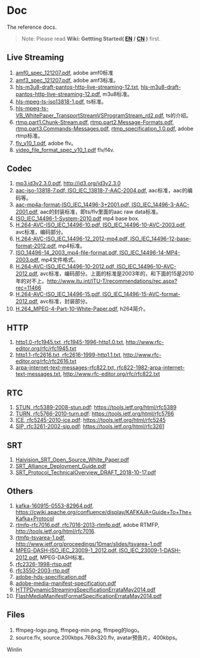 # Doc

The reference docs.

> Note: Please read **Wiki: Gettting Started( [EN](https://github.com/ossrs/srs/wiki/v4_EN_Home#getting-started) / [CN](https://github.com/ossrs/srs/wiki/v4_CN_Home#getting-started) )** first.

## Live Streaming

1. [amf0_spec_121207.pdf](http://github.com/ossrs/srs/wiki/doc/amf0_spec_121207.pdf), adobe amf0标准
1. [amf3_spec_121207.pdf](http://github.com/ossrs/srs/wiki/doc/amf3_spec_121207.pdf), adobe amf3标准。
1. [hls-m3u8-draft-pantos-http-live-streaming-12.txt](http://github.com/ossrs/srs/wiki/doc/hls-m3u8-draft-pantos-http-live-streaming-12.txt), [hls-m3u8-draft-pantos-http-live-streaming-12.pdf](http://github.com/ossrs/srs/wiki/doc/hls-m3u8-draft-pantos-http-live-streaming-12.pdf), m3u8标准。
1. [hls-mpeg-ts-iso13818-1.pdf](http://github.com/ossrs/srs/wiki/doc/hls-mpeg-ts-iso13818-1.pdf), ts标准。
1. [hls-mpeg-ts-VB_WhitePaper_TransportStreamVSProgramStream_rd2.pdf](http://github.com/ossrs/srs/wiki/doc/hls-mpeg-ts-VB_WhitePaper_TransportStreamVSProgramStream_rd2.pdf), ts的介绍。
1. [rtmp.part1.Chunk-Stream.pdf](http://github.com/ossrs/srs/wiki/doc/rtmp.part1.Chunk-Stream.pdf), [rtmp.part2.Message-Formats.pdf](http://github.com/ossrs/srs/wiki/doc/rtmp.part2.Message-Formats.pdf), [rtmp.part3.Commands-Messages.pdf](http://github.com/ossrs/srs/wiki/doc/rtmp.part3.Commands-Messages.pdf), [rtmp_specification_1.0.pdf](http://github.com/ossrs/srs/wiki/doc/rtmp_specification_1.0.pdf), adobe rtmp标准。
1. [flv_v10_1.pdf](http://github.com/ossrs/srs/wiki/doc/flv_v10_1.pdf), adobe flv。
1. [video_file_format_spec_v10_1.pdf](http://github.com/ossrs/srs/wiki/doc/video_file_format_spec_v10_1.pdf) flv/f4v.

## Codec

1. [mp3.id3v2.3.0.pdf](http://github.com/ossrs/srs/wiki/doc/mp3.id3v2.3.0.pdf), http://id3.org/id3v2.3.0
1. [aac-iso-13818-7.pdf, ISO_IEC_13818-7-AAC-2004.pdf](http://github.com/ossrs/srs/wiki/doc/ISO_IEC_13818-7-AAC-2004.pdf), aac标准，aac的编码等。
1. [aac-mp4a-format-ISO_IEC_14496-3+2001.pdf, ISO_IEC_14496-3-AAC-2001.pdf](http://github.com/ossrs/srs/wiki/doc/ISO_IEC_14496-3-AAC-2001.pdf), aac的封装标准，即ts/flv里面的aac raw data标准。
1. [ISO_IEC_14496-1-System-2010.pdf](http://github.com/ossrs/srs/wiki/doc/ISO_IEC_14496-1-System-2010.pdf) mp4 base box.
1. [H.264-AVC-ISO_IEC_14496-10.pdf, ISO_IEC_14496-10-AVC-2003.pdf](http://github.com/ossrs/srs/wiki/doc/ISO_IEC_14496-10-AVC-2003.pdf), avc标准，编码部分。
1. [H.264-AVC-ISO_IEC_14496-12_2012-mp4.pdf, ISO_IEC_14496-12-base-format-2012.pdf](http://github.com/ossrs/srs/wiki/doc/ISO_IEC_14496-12-base-format-2012.pdf), mp4标准。
1. [ISO_14496-14_2003_mp4-file-format.pdf, ISO_IEC_14496-14-MP4-2003.pdf](http://github.com/ossrs/srs/wiki/doc/ISO_IEC_14496-14-MP4-2003.pdf), mp4文件格式。
1. [H.264-AVC-ISO_IEC_14496-10-2012.pdf, ISO_IEC_14496-10-AVC-2012.pdf](http://github.com/ossrs/srs/wiki/doc/ISO_IEC_14496-10-AVC-2012.pdf), avc标准，编码部分。上面的标准是2003年的，和下面的15是2010年的对不上。http://www.itu.int/ITU-T/recommendations/rec.aspx?rec=11466
1. [H.264-AVC-ISO_IEC_14496-15.pdf, ISO_IEC_14496-15-AVC-format-2012.pdf](http://github.com/ossrs/srs/wiki/doc/ISO_IEC_14496-15-AVC-format-2012.pdf), avc标准，封装部分。
1. [H.264_MPEG-4-Part-10-White-Paper.pdf](http://github.com/ossrs/srs/wiki/doc/H.264_MPEG-4-Part-10-White-Paper.pdf), h264简介。

## HTTP

1. [http1.0-rfc1945.txt, rfc1945-1996-http1.0.txt](http://github.com/ossrs/srs/wiki/doc/rfc1945-1996-http1.0.txt), http://www.rfc-editor.org/rfc/rfc1945.txt
1. [http1.1-rfc2616.txt, rfc2616-1999-http1.1.txt](http://github.com/ossrs/srs/wiki/doc/rfc2616-1999-http1.1.txt), http://www.rfc-editor.org/rfc/rfc2616.txt
1. [arpa-internet-text-messages-rfc822.txt, rfc822-1982-arpa-internet-text-messages.txt](http://github.com/ossrs/srs/wiki/doc/rfc822-1982-arpa-internet-text-messages.txt), http://www.rfc-editor.org/rfc/rfc822.txt

## RTC

1. [STUN, rfc5389-2008-stun.pdf](http://github.com/ossrs/srs/wiki/doc/rfc5389-2008-stun.pdf): https://tools.ietf.org/html/rfc5389
1. [TURN, rfc5766-2010-turn.pdf](http://github.com/ossrs/srs/wiki/doc/rfc5766-2010-turn.pdf): https://tools.ietf.org/html/rfc5766
1. [ICE, rfc5245-2010-ice.pdf](http://github.com/ossrs/srs/wiki/doc/rfc5245-2010-ice.pdf): https://tools.ietf.org/html/rfc5245
1. [SIP, rfc3261-2002-sip.pdf](http://github.com/ossrs/srs/wiki/doc/rfc3261-2002-sip.pdf): https://tools.ietf.org/html/rfc3261

## SRT

1. [Haivision_SRT_Open_Source_White_Paper.pdf](http://github.com/ossrs/srs/wiki/doc/Haivision_SRT_Open_Source_White_Paper.pdf)
1. [SRT_Alliance_Deployment_Guide.pdf](http://github.com/ossrs/srs/wiki/doc/SRT_Alliance_Deployment_Guide.pdf)
1. [SRT_Protocol_TechnicalOverview_DRAFT_2018-10-17.pdf](http://github.com/ossrs/srs/wiki/doc/SRT_Protocol_TechnicalOverview_DRAFT_2018-10-17.pdf)

## Others

1. [kafka-160915-0553-82964.pdf](http://github.com/ossrs/srs/wiki/doc/kafka-160915-0553-82964.pdf), https://cwiki.apache.org/confluence/display/KAFKA/A+Guide+To+The+Kafka+Protocol
1. [rtmfp-rfc7016.pdf, rfc7016-2013-rtmfp.pdf](http://github.com/ossrs/srs/wiki/doc/rfc7016-2013-rtmfp.pdf), adobe RTMFP, http://tools.ietf.org/html/rfc7016.
1. [rtmfp-tsvarea-1.pdf](http://github.com/ossrs/srs/wiki/doc/rtmfp-tsvarea-1.pdf), http://www.ietf.org/proceedings/10mar/slides/tsvarea-1.pdf
1. [MPEG-DASH-ISO_IEC_23009-1_2012.pdf, ISO_IEC_23009-1-DASH-2012.pdf](http://github.com/ossrs/srs/wiki/doc/ISO_IEC_23009-1-DASH-2012.pdf), MPEG-DASH标准。
1. [rfc2326-1998-rtsp.pdf](http://github.com/ossrs/srs/wiki/doc/rfc2326-1998-rtsp.pdf)
1. [rfc3550-2003-rtp.pdf](http://github.com/ossrs/srs/wiki/doc/rfc3550-2003-rtp.pdf)
1. [adobe-hds-specification.pdf](http://github.com/ossrs/srs/wiki/doc/adobe-hds-specification.pdf)
1. [adobe-media-manifest-specification.pdf](http://github.com/ossrs/srs/wiki/doc/adobe-media-manifest-specification.pdf)
1. [HTTPDynamicStreamingSpecificationErrataMay2014.pdf](http://github.com/ossrs/srs/wiki/doc/HTTPDynamicStreamingSpecificationErrataMay2014.pdf)
1. [FlashMediaManifestFormatSpecificationErrataMay2014.pdf](http://github.com/ossrs/srs/wiki/doc/FlashMediaManifestFormatSpecificationErrataMay2014.pdf)

## Files

1. ffmpeg-logo.png, ffmpeg-min.png, ffmpeg的logo。
1. source.flv, source.200kbps.768x320.flv, avatar预告片，400kbps。

Winlin


